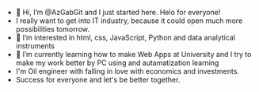 - 👋 Hi, I’m @AzGabGit and I just started here. Helo for everyone!
- I really want to get into IT industry, because it could open much more possibilities tomorrow.
- 👀 I’m interested in html, css, JavaScript, Python and data analytical instruments
- 🌱 I’m currently learning how to make Web Apps at University and I try to make my work better by PC using and autamatization learning 
- I'm Oil engineer with falling in love with economics and investments.
- Success for everyone and let's be better together.

<!---
AzGabGit/AzGabGit is a ✨ special ✨ repository because its `README.md` (this file) appears on your GitHub profile.
You can click the Preview link to take a look at your changes.
--->
